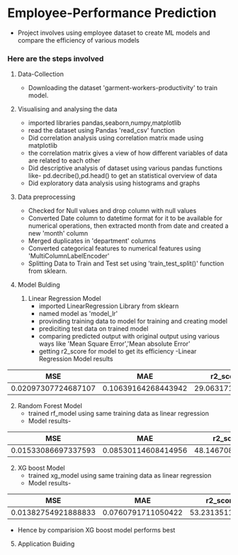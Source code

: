 # Employee-Performance Prediction
- Project involves using employee dataset to create ML models and compare the efficiency of various models

### Here are the steps involved
1. Data-Collection
   - Downloading the dataset 'garment-workers-productivity' to train model.

2. Visualising and analysing the data
   - imported libraries pandas,seaborn,numpy,matplotlib
   - read the dataset using Pandas 'read_csv' function
   - Did correlation analysis using correlation matrix made using matplotlib
   - the correlation matrix gives a view of how different variables of data are related to each other
   - Did descriptive analysis of dataset using various pandas functions like- pd.decribe(),pd.head() to get an statistical overview of data
   - Did exploratory data analysis using histograms and graphs

3. Data preprocessing
   - Checked for Null values and drop column with null values
   - Converted Date column to datetime format for it to be available for numerical operations, then extracted month from date and created a new 'month' column
   - Merged duplicates in 'department' columns
   - Converted categorical features to numerical features using 'MultiColumnLabelEncoder'
   - Splitting Data to Train and Test set using 'train_test_split()' function from sklearn.
  
4. Model Bulding
    1. Linear Regression Model
       - imported LinearRegression Library from sklearn
       - named model as 'model_lr'
       - provinding training data to model for training and creating model
       - prediciting test data on trained model
       - comparing predicted output with original output using various ways like 'Mean Square Error','Mean absolute Error'
       - getting r2_score for model to get its efficiency
       -Linear Regression Model results

|         MSE         | MAE                 | r2_score(%)       |
|:-------------------:|---------------------|-------------------|
| 0.02097307724687107 | 0.10639164268443942 | 29.06317166092659 |

  2. Random Forest Model
     - trained rf_model using same training data as linear regression
     - Model results-
  
|         MSE         | MAE                 | r2_score(%)        |
|:-------------------:|---------------------|--------------------|
| 0.01533086697337593 | 0.08530114608414956 | 48.146708946023466 |

  2. XG boost Model
     - trained xg_model using same training data as linear regression
     - Model results-
  
|         MSE         | MAE                | r2_score(%)       |
|:-------------------:|--------------------|-------------------|
| 0.01382754921888833 | 0.0760791711050422 | 53.23135113915121 |

- Hence by comparision XG boost model performs best


5. Application Buiding
